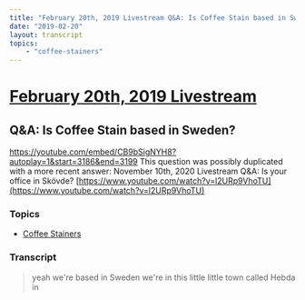 ```yaml
---
title: "February 20th, 2019 Livestream Q&A: Is Coffee Stain based in Sweden?"
date: "2019-02-20"
layout: transcript
topics:
    - "coffee-stainers"
---
```

# [February 20th, 2019 Livestream](../2019-02-20.md)
## Q&A: Is Coffee Stain based in Sweden?
https://youtube.com/embed/CB9bSigNYH8?autoplay=1&start=3186&end=3199
This question was possibly duplicated with a more recent answer: November 10th, 2020 Livestream Q&A: Is your office in Skövde? [https://www.youtube.com/watch?v=l2URp9VhoTU](https://www.youtube.com/watch?v=l2URp9VhoTU)


### Topics
* [Coffee Stainers](../topics/coffee-stainers.md)

### Transcript

> yeah we're based in Sweden we're in this little little town called Hebda in
